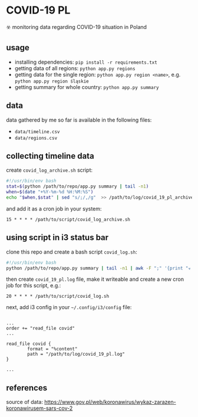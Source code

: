 # COVID-19 PL
☣️ monitoring data regarding COVID-19 situation in Poland

usage
-----

- installing dependencies: `pip install -r requirements.txt`
- getting data of all regions: `python app.py regions`
- getting data for the single region: `python app.py region <name>`, e.g. `python app.py region śląskie`
- getting summary for whole country: `python app.py summary`

data
----

data gathered by me so far is available in the following files:
- `data/timeline.csv`
- `data/regions.csv`

collecting timeline data
-------------------------

create `covid_log_archive.sh` script:

```bash
#!/usr/bin/env bash
stat=$(python /path/to/repo/app.py summary | tail -n1)
when=$(date "+%Y-%m-%d %H:%M:%S")
echo "$when,$stat" | sed "s/;/,/g"  >> /path/to/log/covid_19_pl_archive.log
```

and add it as a cron job in your system:

```
15 * * * * /path/to/script/covid_log_archive.sh
```

using script in i3 status bar
-----------------------------

clone this repo and create a bash script `covid_log.sh`:

```bash
#!/usr/bin/env bash
python /path/to/repo/app.py summary | tail -n1 | awk -F ";" '{print "☣ " $1 " ☠ " $2 }' > /path/to/log/covid_19_pl.log
```

then create `covid_19_pl.log` file, make it writeable and create a new cron job for this script, e.g.:

```
20 * * * * /path/to/script/covid_log.sh
```

next, add i3 config in your `~/.config/i3/config` file:

```

...
order += "read_file covid"    
...

read_file covid {
        format = "%content"
        path = "/path/to/log/covid_19_pl.log"
}

...
```

references
----------

source of data: https://www.gov.pl/web/koronawirus/wykaz-zarazen-koronawirusem-sars-cov-2
